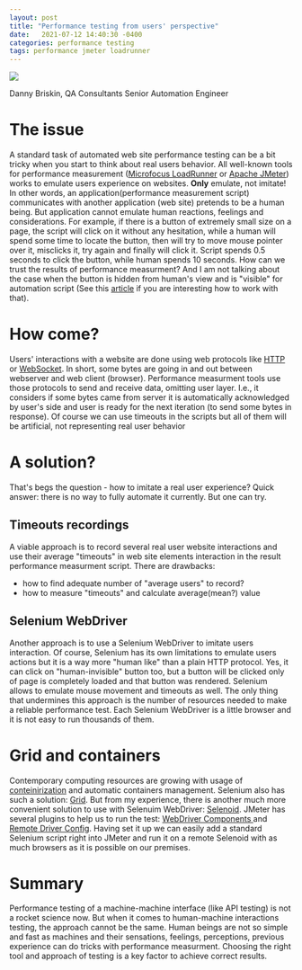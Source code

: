 ```yaml
---
layout: post
title: "Performance testing from users' perspective"
date:   2021-07-12 14:40:30 -0400
categories: performance testing 
tags: performance jmeter loadrunner 
---
```

![](/images/performance_testing.jpg)

Danny Briskin, QA Consultants Senior Automation Engineer


# The issue
A standard task of automated web site performance testing can be a bit tricky when you start to think about real users behavior. All well-known tools for performance measurement ([Microfocus LoadRunner](https://www.microfocus.com/en-us/products/loadrunner-professional/overview) or [Apache JMeter](https://jmeter.apache.org/)) works to emulate users experience on websites. **Only** emulate, not imitate! In other words, an application(performance measurement script) communicates with another application (web site) pretends to be a human being.
But application cannot emulate human reactions, feelings and considerations.
For example, if there is a button of extremely small size on a page, the script will click on it without any hesitation, while a human will spend some time to locate the button, then will try to move mouse pointer over it, misclicks it, try again and finally will click it. Script spends 0.5 seconds to click the button, while human spends 10 seconds. How can we trust the results of performance measurment?
And I am not talking about the case when the button is hidden from human's view and is "visible" for automation script (See this [article](https://danny-briskin.github.io/web/testing/2021/07/10/find-hidden-or-partially-hidden-images-on-a-web-page-using-ocr.html) if you are interesting how to work with that).

# How come?
Users' interactions with a website are done using web protocols like [HTTP](https://en.wikipedia.org/wiki/Hypertext_Transfer_Protocol) or [WebSocket](https://en.wikipedia.org/wiki/WebSocket). In short, some bytes are going in and out between webserver and web client (browser). Performance measurment tools use those protocols to send and receive data, omitting user layer. I.e., it considers if some bytes came from server it is automatically  acknowledged by user's side and user is ready for the next iteration (to send some bytes in response). Of course we can use timeouts in the scripts but all of them will be artificial, not representing real user behavior

# A solution?
That's begs the question - how to imitate a real user experience? Quick answer: there is no way to fully automate it currently. But one can try.
## Timeouts recordings 
A viable approach is to record several real user website interactions and use their average "timeouts" in web site elements interaction in the result performance measurment script. There are drawbacks:
- how to find adequate number of "average users" to record?
- how to measure "timeouts" and calculate average(mean?) value

## Selenium WebDriver
Another approach is to use a Selenium WebDriver to imitate users interaction. Of course, Selenium has its own limitations to emulate users actions but it is a way more "human like" than a plain HTTP protocol. Yes, it can click on "human-invisible" button too, but a button will be clicked only of page is completely loaded and that button was rendered. Selenium allows to emulate mouse movement and timeouts as well. The only thing that undermines this approach is the number of resources needed to make a reliable performance test. Each Selenium WebDriver is a little browser and it is not easy to run thousands of them.

# Grid and containers
Contemporary computing resources are growing with usage of [conteinirization](https://www.ibm.com/cloud/learn/containerization) and automatic containers management. Selenium also has such a solution: [Grid](https://www.selenium.dev/documentation/en/grid/grid_4/). But from my experience, there is another much more convenient solution to use with Selenuim WebDriver: [Selenoid](https://aerokube.com/selenoid/). JMeter has several plugins to help us to run the test: [WebDriver Components ](https://github.com/undera/jmeter-plugins-webdriver) and [Remote Driver Config](https://jmeter-plugins.org/wiki/RemoteDriverConfig/). Having set it up we can easily add a standard Selenium script right into JMeter and run it on a remote Selenoid with as much browsers as it is possible on our premises.

# Summary
Performance testing of a machine-machine interface (like API testing) is not a rocket science now. But when it comes to human-machine interactions testing, the approach cannot be the same.
Human beings are not so simple and fast as machines and their sensations, feelings, perceptions, previous experience can do tricks with performance measurment. Choosing the right tool and approach of testing is a key factor to achieve correct results.